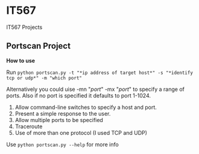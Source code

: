 # IT567
IT567 Projects
## Portscan Project
**How to use**

Run `python portscan.py -t "*ip address of target host*" -s "*identify tcp or udp*" -m "which port"`

Alternatively you could uise -mn "*port*" -mx "*port*" to specify a range of ports. Also if no port is specified it defaults to port 1-1024.

1. Allow command-line switches to specify a host and port.
2. Present a simple response to the user.
3. Allow multiple ports to be specified
4. Traceroute
5. Use of more than one protocol (I used TCP and UDP)

Use `python portscan.py --help` for more info
